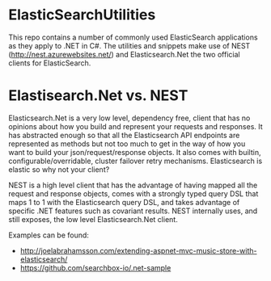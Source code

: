 # ElasticSearchUtilities
This repo contains a number of commonly used ElasticSearch applications as they apply to .NET in C#. The utilities and 
snippets make use of NEST (http://nest.azurewebsites.net/) and Elasticsearch.Net the two official clients for ElasticSearch. 

# Elastisearch.Net vs. NEST
Elasticsearch.Net is a very low level, dependency free, client that has no opinions about how you build and represent 
your requests and responses. It has abstracted enough so that all the Elasticsearch API endpoints are represented as 
methods but not too much to get in the way of how you want to build your json/request/response objects. It also comes 
with builtin, configurable/overridable, cluster failover retry mechanisms. Elasticsearch is elastic so why not your client?

NEST is a high level client that has the advantage of having mapped all the request and response objects, comes with a 
strongly typed query DSL that maps 1 to 1 with the Elasticsearch query DSL, and takes advantage of specific .NET features 
such as covariant results. NEST internally uses, and still exposes, the low level Elasticsearch.Net client.

Examples can be found:

* http://joelabrahamsson.com/extending-aspnet-mvc-music-store-with-elasticsearch/
* https://github.com/searchbox-io/.net-sample
